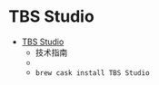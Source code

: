 # TBS Studio
- [TBS Studio](https://x5.tencent.com/tbs/guide/debug.html)
  -  技术指南
  - 
  - `brew cask install TBS Studio`
